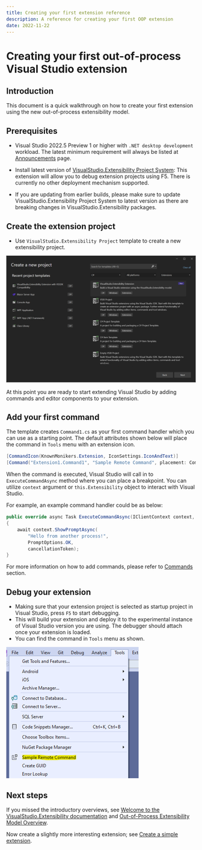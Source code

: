 ```yaml
---
title: Creating your first extension reference
description: A reference for creating your first OOP extension
date: 2022-11-22
---
```


# Creating your first out-of-process Visual Studio extension

## Introduction
This document is a quick walkthrough on how to create your first extension using the new out-of-process extensibility model.

## Prerequisites

* Visual Studio 2022.5 Preview 1 or higher with `.NET desktop development` workload. The latest minimum requirement will always be listed at [Announcements](../../announcements.md) page.

* Install latest version of [VisualStudio.Extensibility Project System](https://marketplace.visualstudio.com/items?itemName=vsext.gladstone): This extension will allow you to debug extension projects using F5. There is currently no other deployment mechanism supported.

* If you are updating from earlier builds, please make sure to update VisualStudio.Extensibility Project System to latest version as there are breaking changes in VisualStudio.Extensibility packages.

## Create the extension project

* Use `VisualStudio.Extensibility Project` template to create a new extensibility project.

![VSExtensibilityTemplate](vsextensibility-project-template.png  "VisualStudio.Extensibility template")

At this point you are ready to start extending Visual Studio by adding commands and editor components to your extension.

## Add your first command

The template creates `Command1.cs` as your first command handler which you can use as a starting point. The default attributes shown below will place the command in `Tools` menu with an extension icon. 

```csharp
[CommandIcon(KnownMonikers.Extension, IconSettings.IconAndText)]
[Command("Extension1.Command1", "Sample Remote Command", placement: CommandPlacement.ToolsMenu)]
```

When the command is executed, Visual Studio will call in to `ExecuteCommandAsync` method where you can place a breakpoint. You can utilize `context` argument or `this.Extensibility` object to interact with Visual Studio. 

For example, an example command handler could be as below:

```csharp
public override async Task ExecuteCommandAsync(IClientContext context, CancellationToken cancellationToken)
{
	await context.ShowPromptAsync(
		"Hello from another process!", 
		PromptOptions.OK, 
		cancellationToken);
}
```

For more information on how to add commands, please refer to [Commands](../extension-guides/command/command.md) section.

## Debug your extension

* Making sure that your extension project is selected as startup project in Visual Studio, press `F5` to start debugging.
* This will build your extension and deploy it to the experimental instance of Visual Studio version you are using. The debugger should attach once your extension is loaded.
* You can find the command in `Tools` menu as shown.

![SampleCommand](extension-command.png "Sample Remote Command")

## Next steps

If you missed the introductory overviews, see [Welcome to the VisualStudio.Extensibility documentation](../index.md) and [Out-of-Process Extensibility Model Overview](oop-extensibility-model-overview.md).

Now create a slightly more interesting extension; see [Create a simple extension](tutorial-create-simple-extension.md).
